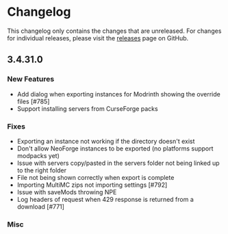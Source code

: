 # Changelog

This changelog only contains the changes that are unreleased. For changes for individual releases, please visit the
[releases](https://github.com/ATLauncher/ATLauncher/releases) page on GitHub.

## 3.4.31.0

### New Features
- Add dialog when exporting instances for Modrinth showing the override files [#785]
- Support installing servers from CurseForge packs

### Fixes
- Exporting an instance not working if the directory doesn't exist
- Don't allow NeoForge instances to be exported (no platforms support modpacks yet)
- Issue with servers copy/pasted in the servers folder not being linked up to the right folder
- File not being shown correctly when export is complete
- Importing MultiMC zips not importing settings [#792]
- Issue with saveMods throwing NPE
- Log headers of request when 429 response is returned from a download [#771]

### Misc
